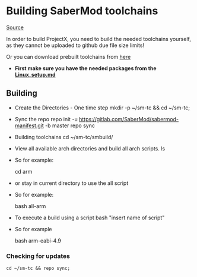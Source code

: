 # Building SaberMod toolchains

[Source](https://gitlab.com/SaberMod/sabermod-manifest/blob/master/README.md)

In order to build ProjectX, you need to build the needed toolchains yourself, as they cannot be uploaded to github due file size limits!

Or you can download prebuilt toolchains from [here](http://sabermod.net)

* **First make sure you have the needed packages from the [Linux_setup.md](https://github.com/ProjectX-Android/Documentation/blob/master/Linux_setup.md)**

## Building

* Create the Directories - One time step
	mkdir -p ~/sm-tc && cd ~/sm-tc;

* Sync the repo
	repo init -u https://gitlab.com/SaberMod/sabermod-manifest.git -b master
	repo sync

* Building toolchains
	cd ~/sm-tc/smbuild/

* View all available arch directories and build all arch scripts.
	ls

* So for example:

	cd arm

* or stay in current directory to use the all script

* So for example:

	bash all-arm

* To execute a build using a script
	bash "insert name of script"

* So for example

	bash arm-eabi-4.9

### Checking for updates

	cd ~/sm-tc && repo sync;

